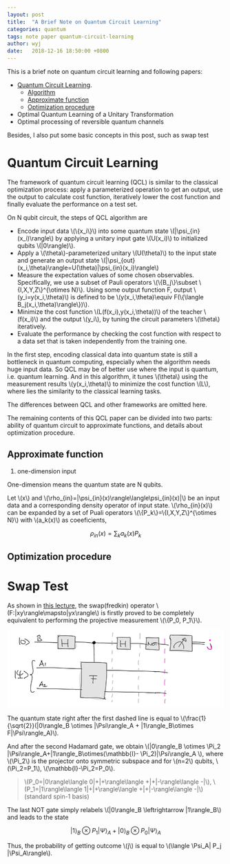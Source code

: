 ```yaml
---
layout: post
title:  "A Brief Note on Quantum Circuit Learning"
categories: quantum
tags: note paper quantum-circuit-learning
author: wyj
date:   2018-12-16 18:50:00 +0800
---
```


This is a brief note on quantum circuit learning and following papers:
- [Quantum Circuit Learning](https://arxiv.org/abs/1803.00745).
	- [Algorithm](#QCLalgo)
	- [Approximate function](#approfunc)
	- [Optimization procedure](#optipro)
- Optimal Quantum Learning of a Unitary Transformation
- Optimal processing of reversible quantum channels

Besides, I also put some basic concepts in this post, such as swap test

Quantum Circuit Learning
===

The framework of quantum circuit learning (QCL) is similar to the classical optimization process: apply a parameterized operation to get an output, use the output to calculate cost function, iteratively lower the cost function and finally evaluate the performance on a test set.

On N qubit circuit, the steps of QCL algorithm are
<a name='QCLalgo'></a>
- Encode input data \\(\\{x_i\\}\\) into some quantum state \\(\|\psi_{in} (x_i)\rangle\\) by applying a unitary input gate \\(U(x_i)\\) to initialized qubits \\(\|0\rangle)\\).
- Apply a \\(\theta\\)-parameterized unitary \\(U(\theta)\\) to the input state and generate an output state \\(\|\psi_{out}(x_i,\theta)\rangle=U(\theta)\|\psi_{in}(x_i)\rangle\\)
- Measure the expectation values of some chosen observables. Specifically, we use a subset of Pauli operators \\(\\{B_j\\}\subset \\{I,X,Y,Z\\}^{\otimes N}\\). Using some output function F, output \\(y_i=y(x_i,\theta)\\) is defined to be \\(y(x_i,\theta)\equiv F(\\{\langle B_j(x_i,\theta)\rangle\\})\\).
- Minimize the cost function \\(L(f(x_i),y(x_i,\theta))\\) of the teacher \\(f(x_i)\\) and the output \\(y_i\\), by tuning the circuit parameters \\(\theta\\) iteratively.
- Evaluate the performance by checking the cost function with respect to a data set that is taken independently from the training one.

In the first step, encoding classical data into quantum state is still a bottleneck in quantum computing, especially when the algorithm needs huge input data. So QCL may be of better use where the input is quantum, i.e. quantum learning. And in this algorithm, it tunes \\(\theta\\) using the measurement results \\(y(x_i,\theta)\\) to minimize the cost function \\(L\\), where lies the similarity to the classical learning tasks.

The differences between QCL and other frameworks are omitted here.

The remaining contents of this QCL paper can be divided into two parts: ability of quantum circuit to approximate functions, and details about optimization procedure.

<a name='approfunc'></a>Approximate function
---

1. one-dimension input

One-dimension means the quantum state are N qubits.

Let \\(x\\) and \\(\rho_{in}=\|\psi_{in}(x)\rangle\langle\psi_{in}(x)\|\\) be an input data and a corresponding density operator of input state. \\(\rho_{in}(x)\\) can be expanded by a set of Puali operators \\(\\{P_k\\}=\\{I,X,Y,Z\\}^{\otimes N}\\) with \\(a_k(x)\\) as coeeficients, 

$$\rho_{in}(x)=\sum_k a_k (x) P_k$$


<a name='optipro'></a>Optimization procedure
---


Swap Test
===

As shown in [this lecture](https://staff.fnwi.uva.nl/m.walter/physics491/lecture10.pdf), the swap(fredkin) operator \\(F:\|xy\rangle\mapsto\|yx\rangle\\) is firstly proved to be completely equivalent to performing the projective measurement \\(\\{P_0, P_1\\}\\).

![SWAP](https://github.com/Raycosine/raycosine.github.io/blob/master/_images/Controlled-swap-gate.PNG?raw=true)

The quantum state right after the first dashed line is equal to
\\(\frac{1}{\sqrt{2}}(\|0\rangle_B \otimes \|\Psi\rangle_A + \|1\rangle_B\otimes F\|\Psi\rangle_A)\\).

And after the second Hadamard gate, we obtain \\(\|0\rangle_B \otimes \Pi_2 \|\Psi\rangle_A+\|1\rangle_B\otimes(\mathbb{I}- \Pi_2)\|\Psi\rangle_A \\), where \\(\Pi_2\\) is the projector onto symmetric subspace and for \\(n=2\\) qubits, \\(\Pi_2=P_1\\), \\(\mathbb{I}-\Pi_2=P_0\\).

>\\(P_0=\|0\rangle\langle 0\|+\|+\rangle\langle +\|+\|-\rangle\langle -\|\\), \\(P_1=\|1\rangle\langle 1\|+\|+\rangle\langle +\|+\|-\rangle\langle -\|\\) (standard spin-1 basis)

The last NOT gate simply relabels \\(\|0\rangle_B \leftrightarrow \|1\rangle_B\\) and leads to the state

$$|1\rangle_B\otimes P_1|\Psi\rangle_A + |0\rangle_B\otimes P_0|\Psi\rangle_A$$

Thus, the probability of getting outcome \\(j\\) is equal to \\(\langle \Psi_A\| P_j \|\Psi_A\rangle\\).

